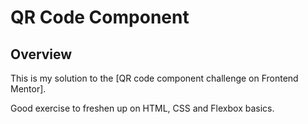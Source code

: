 # QR Code Component

## Overview
This is my solution to the [QR code component challenge on Frontend Mentor].

Good exercise to freshen up on HTML, CSS and Flexbox basics.
